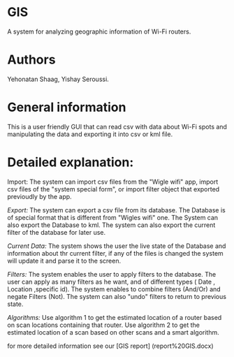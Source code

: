 # GIS
A system for analyzing geographic information of Wi-Fi routers.

# Authors
Yehonatan Shaag, Yishay Seroussi.

# General information
This is a user friendly GUI that can read csv with data about Wi-Fi spots and manipulating the data and exporting it into csv or kml file.

# Detailed explanation:
Import: The system can import csv files from the "Wigle wifi" app, import csv files of the "system special form", or import filter object that exported previoudly by the app.

*Export:*
The system can export a csv file from its database. The Database is of special format that is different from "Wigles wifi" one. The System can also export the Database to kml. The system can also export the current filter of the database for later use.

*Current Data:*
The system shows the user the live state of the Database and information about thr current filter, if any of the files is changed the system will update it and parse it to the screen.

*Filters:* The system enables the user to apply filters to the database. The user can apply as many filters as he want, and of different types ( Date , Location ,specific id). The system enables to combine filters (And/Or) and negate Filters (Not). The system can also "undo" filters to return to previous state.

*Algorithms:* Use algorithm 1 to get the estimated location of a router based on scan locations containing that router. Use algorithm 2 to get the estimated location of a scan based on other scans and a smart algorithm.

for more detailed information see our [GIS report] (report%20GIS.docx)
